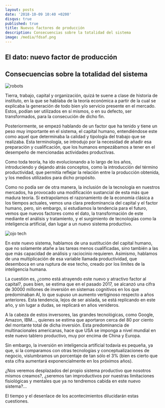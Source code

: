 ```yaml
---
layout: posts
date: '2018-10-09 10:40 +0200'
disqus: true
published: true
title: Nuevos factores de producción
description: Consecuencias sobre la totalidad del sistema
image: /media/fdsaf.png
---
```



## El dato: nuevo factor de producción

## Consecuencias sobre la totalidad del sistema

![robots]({{site.baseurl}}/media/fdsaf.png)

Tierra, trabajo, capital y organización, quizá te suene a clase de historia de instituto, en la que se hablaba de la teoría económica a partir de la cual se explicaba la generación de todo bien y/o servicio presente en el mercado.
Estos, podían ser utilizados en sí mismos, o en su defecto, ser transformados, para la consecución de dicho fin.

Posteriormente, se empezó hablando de un factor que ha tenido y tiene un peso muy importante en el sistema, el capital humano, entendiéndose este como aquel que determinaba la calidad y tipología del trabajo que se realizaba. 
Esta terminología, se introdujo por la necesidad de añadir esa preparación y cualificación, que los humanos empezábamos a tener en el desempeño de mencionadas actividades productivas.

Como toda teoría, ha ido evolucionando a lo largo de los años, introduciendo y dejando atrás conceptos, como la introducción del término productividad, que permitía reflejar la relación entre la producción obtenida, y los medios utilizados para dicho propósito.

Como no podía ser de otra manera, la inclusión de la tecnología en nuestros mercados, ha provocado una modificación sustancial de esta más que madura teoría. 
Si extrapolamos el razonamiento de la economía clásica a los tiempos actuales, vemos una clara predominancia del capital y el factor humano, pero, sin embargo, si estudiamos la tendencia para el futuro, vemos que nuevos factores como el dato, la transformación de este mediante el análisis y tratamiento, y el surgimiento de tecnologías como la inteligencia artificial, dan lugar a un nuevo sistema productivo.

![ojo tech]({{site.baseurl}}/media/fdsafsaf.png)

En este nuevo sistema, hablamos de una sustitución del capital humano, que no solamente atañe a las tareas menos cualificadas, sino también a las que más capacidad de análisis y raciocinio requieren. Asimismo, hablamos de una multiplicación de esa variable llamada productividad, que desemboca en una ruptura de ese techo, creado por los límites de la inteligencia humana.

La cuestión es, ¿como está atrayendo este nuevo y atractivo factor al capital?, pues bien, se estima que en el pasado 2017, se alcanzó una cifra de 30000 millones de inversión en sistemas cognitivos en los que predominaban AI, lo que supuso un aumento vertiginoso respecto a años anteriores. Esta tendencia, lejos de ser aislada, se está replicando en este año, y sin lugar a dudas, se replicará en años venideros.

A la cabeza de estos inversores, las grandes tecnológicas, como Google, Amazon, IBM…, quienes se estima que aportaron cerca del 80 por ciento del montante total de dicha inversión. Esta predominancia de multinacionales americanas, hace que USA se imponga a nivel mundial en este nuevo tablero productivo, muy por encima de China y Europa.

Sin embargo, la inversión en inteligencia artificial todavía es pequeña, ya que, si la comparamos con otras tecnologías y conceptualizaciones de negocio, vislumbramos un porcentaje de tan sólo el 3% (bien es cierto que esta cifra aumentará exponencialmente en los próximos años).

¿Nos veremos desplazados del propio sistema productivo que nosotros mismos creamos?, ¿seremos tan improductivos por nuestras limitaciones fisiológicas y mentales que ya no tendremos cabida en este nuevo sistema?...

El tiempo y el desenlace de los acontecimientos dilucidarán estas cuestiones.

